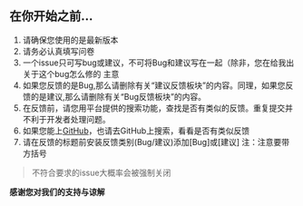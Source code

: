 ## 在你开始之前...

1. 请确保您使用的是最新版本
2. 请务必认真填写问卷
3. 一个issue只可写bug或建议，不可将Bug和建议写在一起（除非，您在给我出 关于这个bug怎么修的 主意
4. 如果您反馈的是Bug,那么请删除有关“建议反馈板块”的内容。同理，如果您反馈的是建议,那么请删除有关“Bug反馈板块”的内容。
5. 在反馈前，请您用平台提供的搜索功能，查找是否有类似的反馈。重复提交并不利于开发者处理问题。
6. 如果您能上[GitHub](https://github.com/xianyongjian080402/Minecraft-Optimal-Starter_2/issues)，也请去GitHub上搜索，看看是否有类似反馈
7. 请在反馈的标题前安装反馈类别(Bug/建议)添加[Bug]或[建议]  注：注意要带方括号

> 不符合要求的issue大概率会被强制关闭

**感谢您对我们的支持与谅解**
